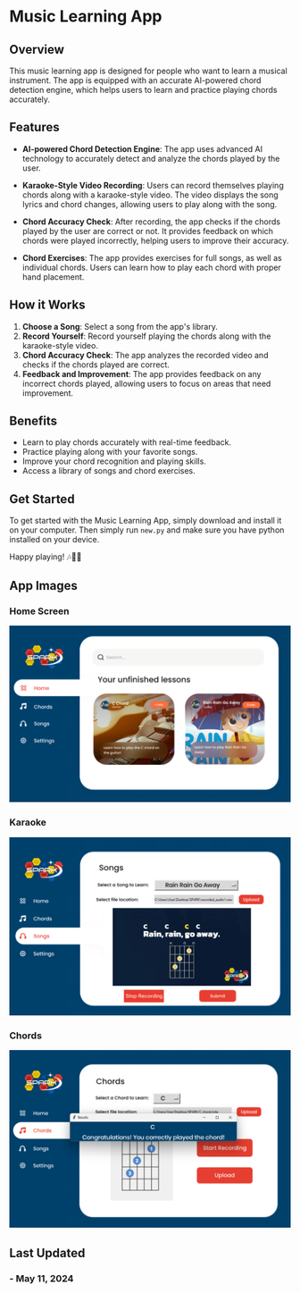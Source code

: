 # Music Learning App

## Overview

This music learning app is designed for people who want to learn a musical instrument. The app is equipped with an accurate AI-powered chord detection engine, which helps users to learn and practice playing chords accurately.

## Features

- **AI-powered Chord Detection Engine**: The app uses advanced AI technology to accurately detect and analyze the chords played by the user.

- **Karaoke-Style Video Recording**: Users can record themselves playing chords along with a karaoke-style video. The video displays the song lyrics and chord changes, allowing users to play along with the song.

- **Chord Accuracy Check**: After recording, the app checks if the chords played by the user are correct or not. It provides feedback on which chords were played incorrectly, helping users to improve their accuracy.

- **Chord Exercises**: The app provides exercises for full songs, as well as individual chords. Users can learn how to play each chord with proper hand placement.

## How it Works

1. **Choose a Song**: Select a song from the app's library.
2. **Record Yourself**: Record yourself playing the chords along with the karaoke-style video.
3. **Chord Accuracy Check**: The app analyzes the recorded video and checks if the chords played are correct.
4. **Feedback and Improvement**: The app provides feedback on any incorrect chords played, allowing users to focus on areas that need improvement.

## Benefits

- Learn to play chords accurately with real-time feedback.
- Practice playing along with your favorite songs.
- Improve your chord recognition and playing skills.
- Access a library of songs and chord exercises.

## Get Started

To get started with the Music Learning App, simply download and install it on your computer. Then simply run `new.py` and make sure you have python installed on your device.

Happy playing! 🎶🎸🎹

## App Images

### Home Screen
![Image Description](https://github.com/Koala3353/SPARK-app/blob/main/showcase/homepage.png?raw=true)


### Karaoke
![Image Description](https://github.com/Koala3353/SPARK-app/blob/main/showcase/karaoke.png?raw=true)


### Chords
![Image Description](https://github.com/Koala3353/SPARK-app/blob/main/showcase/chords.png?raw=true)

## Last Updated
### - May 11, 2024
